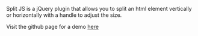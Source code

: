 Split JS is a jQuery plugin that allows you to split an html element vertically or horizontally with a handle to adjust the size.

Visit the github page for a demo [here](http://triebr.github.io/SplitJS/)
